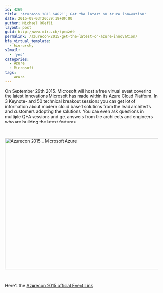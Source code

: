 ```yaml
---
id: 4269
title: 'Azurecon 2015 &#8211; Get the latest on Azure innovation'
date: 2015-09-03T20:59:19+00:00
author: Michael Rüefli
layout: post
guid: http://www.miru.ch/?p=4269
permalink: /azurecon-2015-get-the-latest-on-azure-innovation/
bfa_virtual_template:
  - hierarchy
s2mail:
  - 'yes'
categories:
  - Azure
  - Microsoft
tags:
  - Azure
---
```

On September 29th 2015, Microsoft will host a free virtual event covering the latest innovations Microsoft has made within its Azure Cloud Platform. In 3 Keynote- and 50 technical breakout sessions you can get lot of information about modern cloud based solutions from the lead architects and customers adopting the solutions. You can even ask questions in multiple Q+A sessions and get answers from the architects and engineers who are building the latest features.

&nbsp;

<a href="https://azure.microsoft.com/en-us/azurecon/?WT.mc_id=dx_MVP5000919" target="_blank"><img class="alignleft  wp-image-4270" src="http://www.miru.ch/wp-content/uploads/2015/09/2015-09-03-20_50_34-Azurecon-2015-_-Microsoft-Azure-‎-Microsoft-Edge-1024x434.png" alt="Azurecon 2015 _ Microsoft Azure ‎" width="1024" height="434" srcset="http://www.miru.ch/wp-content/uploads/2015/09/2015-09-03-20_50_34-Azurecon-2015-_-Microsoft-Azure-‎-Microsoft-Edge-1024x434.png 1024w, http://www.miru.ch/wp-content/uploads/2015/09/2015-09-03-20_50_34-Azurecon-2015-_-Microsoft-Azure-‎-Microsoft-Edge-300x127.png 300w, http://www.miru.ch/wp-content/uploads/2015/09/2015-09-03-20_50_34-Azurecon-2015-_-Microsoft-Azure-‎-Microsoft-Edge.png 1247w" sizes="(max-width: 1024px) 100vw, 1024px" /><br /> </a>

&nbsp;

Here&#8217;s the <a href="https://azure.microsoft.com/en-us/azurecon/?WT.mc_id=dx_MVP5000919" target="_blank">Azurecon 2015 official Event Link</a>

&nbsp;